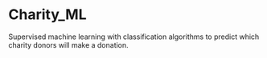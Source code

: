 # Charity_ML

Supervised machine learning with classification algorithms to predict which charity donors will make a donation.
